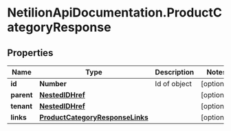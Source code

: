 # NetilionApiDocumentation.ProductCategoryResponse

## Properties
Name | Type | Description | Notes
------------ | ------------- | ------------- | -------------
**id** | **Number** | Id of object | [optional] 
**parent** | [**NestedIDHref**](NestedIDHref.md) |  | [optional] 
**tenant** | [**NestedIDHref**](NestedIDHref.md) |  | [optional] 
**links** | [**ProductCategoryResponseLinks**](ProductCategoryResponseLinks.md) |  | [optional] 


